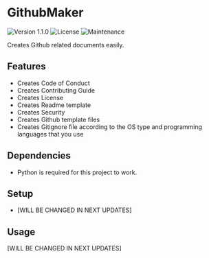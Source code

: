 # GithubMaker
![Version 1.1.0](https://img.shields.io/badge/version-1.1.0-blue) ![License](https://img.shields.io/badge/Licence-MIT-green) ![Maintenance](https://img.shields.io/maintenance/yes/2023)

Creates Github related documents easily.

## Features
* Creates Code of Conduct
* Creates Contributing Guide
* Creates License
* Creates Readme template
* Creates Security
* Creates Github template files
* Creates Gitignore file according to the OS type and programming languages that you use

## Dependencies
* Python is required for this project to work.

## Setup
* [WILL BE CHANGED IN NEXT UPDATES]

## Usage
[WILL BE CHANGED IN NEXT UPDATES]
